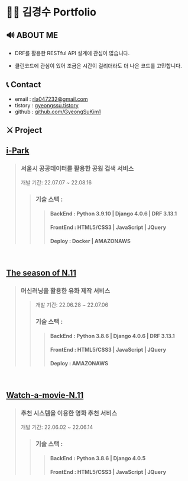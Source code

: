 # 🙍‍♂️ 김경수 Portfolio

## 🔊 ABOUT ME
- DRF를 활용한 RESTful API 설계에 관심이 많습니다.

- 클린코드에 관심이 있어 조금은 시간이 걸리더라도 더 나은 코드를 고민합니다.

## 📞 Contact
- email : <a href="mailto:rla047232@gmail.com">rla047232@gmail.com</a>
- tistory : [gyeongssu.tistory](https://gyeongssu.tistory.com)
- github : [github.com/GyeongSuKim1](https://github.com/GyeongSuKim1)

## ⚔ Project
## [i-Park](https://github.com/GyeongSuKim1/iPark_django_backend)
> ### 서울시 공공데이터를 활용한 공원 검색 서비스 
> 개발 기간: 22.07.07 ~ 22.08.16
>> ### 기술 스택 :
>>> #### BackEnd : Python 3.9.10 | Django 4.0.6 | DRF 3.13.1 
>>>
>>> #### FrontEnd : HTML5/CSS3 | JavaScript | JQuery
>>>
>>> #### Deploy : Docker | AMAZONAWS

<br>

## [The season of N.11](https://github.com/GyeongSuKim1/The-season-of-N.11_backend)
> ### 머신러닝을 활용한 유화 제작 서비스
>> 개발 기간: 22.06.28 ~ 22.07.06
>> ### 기술 스택 :
>>> #### BackEnd : Python 3.8.6 | Django 4.0.6 | DRF 3.13.1 
>>>
>>> #### FrontEnd : HTML5/CSS3 | JavaScript | JQuery
>>>
>>> #### Deploy : AMAZONAWS

<br>

## [Watch-a-movie-N.11](https://github.com/GyeongSuKim1/Watch-a-movie-N.11-Django)
> ### 추천 시스템을 이용한 영화 추천 서비스
> 개발 기간: 22.06.02 ~ 22.06.14
>> ### 기술 스택 :
>>> #### BackEnd : Python 3.8.6 | Django 4.0.5 
>>>
>>> #### FrontEnd : HTML5/CSS3 | JavaScript | JQuery

<!--
## 🙍‍♂️ 백엔드 개발자, 김경수입니다!

[![Gmail Badge](https://img.shields.io/badge/Gmail-d14836?style=for-the-badge&logo=Gmail&logoColor=white&link=mailto:rla047232@gmail.com)](mailto:rla047232@gmail.com) [![GitHub Badge](https://img.shields.io/badge/GitHub-181717?style=for-the-badge&logo=GitHub&logoColor=white&link=https://github.com/GyeongSuKim1)](https://github.com/GyeongSuKim1) [![Tistory Badge](https://img.shields.io/badge/Tistory-df6a0d?style=for-the-badge&logo=tistory&logoColor=white&link=https://gyeongssu.tistory.com)](https://gyeongssu.tistory.com)

안녕하세요! 백앤드 개발자 김경수입니다.

저는 DRF를 활용한 RESTful API 설계에 관심이 많습니다.

클린코드에도 관심이 있어 조금은 시간이 걸리더라도 더 나은 코드를 고민합니다.

마지막으로 공통의 목표 달성을 최우선하며 적극적으로 협업에 임합니다.

## 📢 Project

### 📌 [서울시 공공데이터를 활용한 공원 검색 서비스 (i-Park)](https://github.com/GyeongSuKim1/iPark_django_backend)
 
| **Type** | **서울시 공공데이터를 활용한 공원 검색 서비스 (i-Park)** | 
|:--------:|:--------:|
| **Date** | 2022.07.07 ~ 2022.08.16 | 
| **BackEnd** | Python 3.9.10, Django 4.0.6, DRF 3.13.1  | 
| **FrontEnd** | HTML5/CSS3, JavaScript, JQuery | 
| **Deploy** | Docker, AMAZONAWS |  -->
